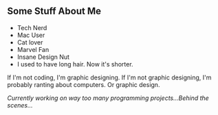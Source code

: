 ## Some Stuff About Me
- Tech Nerd
- Mac User
- Cat lover
- Marvel Fan
- Insane Design Nut
- I used to have long hair. Now it's shorter.

If I'm not coding, I'm graphic designing. If I'm not graphic designing, I'm probably ranting about computers. Or graphic design.

_Currently working on way too many programming projects...Behind the scenes..._
